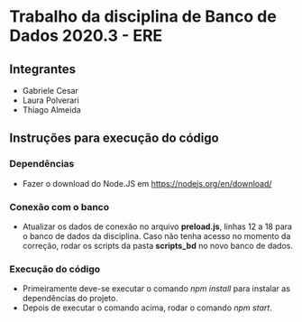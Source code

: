 # Trabalho da disciplina de Banco de Dados 2020.3 - ERE

## Integrantes

- Gabriele Cesar
- Laura Polverari
- Thiago Almeida

## Instruções para execução do código

### Dependências

- Fazer o download do Node.JS em https://nodejs.org/en/download/

### Conexão com o banco

- Atualizar os dados de conexão no arquivo **preload.js**, linhas 12 a 18 para o banco de dados da disciplina. Caso não tenha acesso no momento da correção, rodar os scripts da pasta **scripts_bd** no novo banco de dados.

### Execução do código

- Primeiramente deve-se executar o comando *npm install* para instalar as dependências do projeto.
- Depois de executar o comando acima, rodar o comando *npm start*.